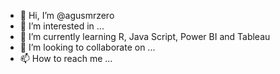 - 👋 Hi, I’m @agusmrzero
- 👀 I’m interested in ...
- 🌱 I’m currently learning R, Java Script, Power BI and Tableau
- 💞️ I’m looking to collaborate on ...
- 📫 How to reach me ...

<!---
agusmrzero/agusmrzero is a ✨ special ✨ repository because its `README.md` (this file) appears on your GitHub profile.
You can click the Preview link to take a look at your changes.
--->
